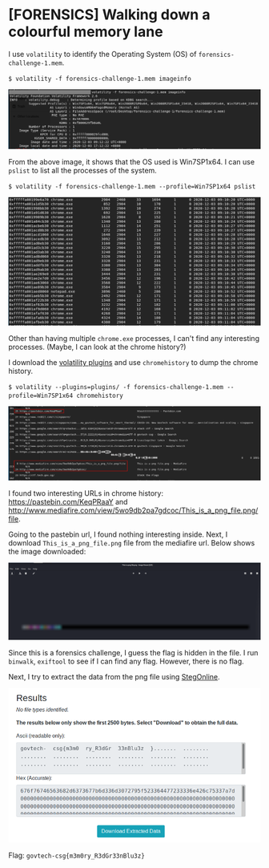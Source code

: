 # [FORENSICS] Walking down a colourful memory lane

I use `volatility` to identify the Operating System (OS) of `forensics-challenge-1.mem`.

`$ volatility -f forensics-challenge-1.mem imageinfo`

<p align="center">
    <img src="screenshots/imageinfo.PNG" />
</p>

From the above image, it shows that the OS used is Win7SP1x64. I can use `pslist` to list all the processes of the system.

`$ volatility -f forensics-challenge-1.mem --profile=Win7SP1x64 pslist`

<p align="center">
    <img src="screenshots/pslist.PNG" />
</p>

Other than having multiple `chrome.exe` processes, I can't find any interesting processes. (Maybe, I can look at the chrome history?)

I download the [volatility plugins](https://github.com/superponible/volatility-plugins) and use `chromehistory` to dump the chrome history.

`$ volatility --plugins=plugins/ -f forensics-challenge-1.mem --profile=Win7SP1x64 chromehistory`

<p align="center">
    <img src="screenshots/chromehistory.PNG" />
</p>

I found two interesting URLs in chrome history: https://pastebin.com/KeqPRaaY and http://www.mediafire.com/view/5wo9db2pa7gdcoc/This_is_a_png_file.png/file.

Going to the pastebin url, I found nothing interesting inside. Next, I download `This_is_a_png_file.png` file from the mediafire url. Below shows the image downloaded:

<p align="center">
    <img src="screenshots/this_is_png.PNG" />
</p>

Since this is a forensics challenge, I guess the flag is hidden in the file. I run `binwalk`, `exiftool` to see if I can find any flag. However, there is no flag.
 
Next, I try to extract the data from the png file using [StegOnline](https://stegonline.georgeom.net/image). 

<p align="center">
    <img src="screenshots/StegOnline.PNG" />
</p>


Flag: `govtech-csg{m3m0ry_R3dGr33nBlu3z}`

